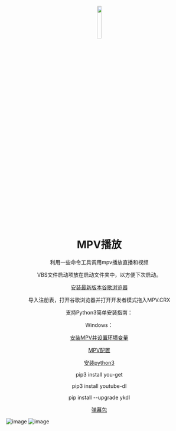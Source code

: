 <p align="center"><img width="15%" src="https://github.com/shiyu1314/Play-live-with-mpv/blob/master/icon/logo.png" /></p>
<h1 align="center">MPV播放</h1>

<p align="center">利用一些命令工具调用mpv播放直播和视频</p>

<p align="center">VBS文件启动项放在启动文件夹中，以方便下次启动。</p>

<p align="center"><a href="https://tools.shuax.com/chrome/">安装最新版本谷歌浏览器</a></li></p>

<p align="center">导入注册表，打开谷歌浏览器并打开开发者模式拖入MPV.CRX</p>

<p align="center">支持Python3简单安装指南：</p>

<p align="center">Windows：</p>

<p align="center"><a href="https://mpv.srsfckn.biz/" rel="nofollow">安装MPV并设置环境变量</a></li></p>

<p align="center"><a href="https://github.com/shiyu1314/Mpv-configuration" rel="nofollow">MPV配置</a></li></p>

<p align="center"><a href="https://www.python.org/" rel="nofollow">安装python3</a></li></p>

<p align="center">pip3 install you-get </p>

<p align="center">pip3 install youtube-dl</p>

<p align="center">pip install --upgrade ykdl</p>

<p align="center"><a href="https://github.com/littlecodersh/danmu" rel="nofollow">弹幕包</a></li></p>

![image](https://github.com/shiyu1314/Play-live-with-mpv/blob/master/icon/1.png)
![image](https://github.com/shiyu1314/Play-live-with-mpv/blob/master/icon/2.png)
